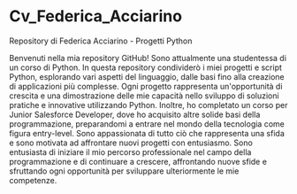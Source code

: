 # Cv_Federica_Acciarino
Repository di Federica Acciarino - Progetti Python

Benvenuti nella mia repository GitHub!
Sono attualmente una studentessa di un corso di Python. In questa repository condividerò i miei progetti e script Python, esplorando vari aspetti del linguaggio, dalle basi fino alla creazione di applicazioni più complesse. Ogni progetto rappresenta un'opportunità di crescita e una dimostrazione delle mie capacità nello sviluppo di soluzioni pratiche e innovative utilizzando Python.
Inoltre, ho completato un corso per Junior Salesforce Developer, dove ho acquisito altre solide basi della programmazione, preparandomi a entrare nel mondo della tecnologia come figura entry-level. Sono appassionata di tutto ciò che rappresenta una sfida e sono motivata ad affrontare nuovi progetti con entusiasmo.
Sono entusiasta di iniziare il mio percorso professionale nel campo della programmazione e di continuare a crescere, affrontando nuove sfide e sfruttando ogni opportunità per sviluppare ulteriormente le mie competenze.

